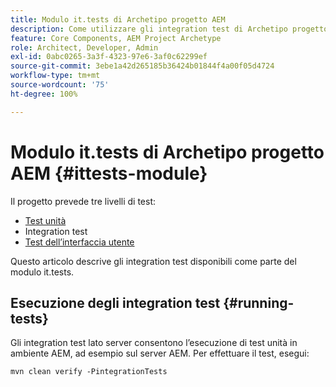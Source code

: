 ```yaml
---
title: Modulo it.tests di Archetipo progetto AEM
description: Come utilizzare gli integration test di Archetipo progetto AEM
feature: Core Components, AEM Project Archetype
role: Architect, Developer, Admin
exl-id: 0abc0265-3a3f-4323-97e6-3af0c62299ef
source-git-commit: 3ebe1a42d265185b36424b01844f4a00f05d4724
workflow-type: tm+mt
source-wordcount: '75'
ht-degree: 100%

---
```


# Modulo it.tests di Archetipo progetto AEM {#ittests-module}

Il progetto prevede tre livelli di test:

* [Test unità](core.md#unit-tests)
* Integration test
* [Test dell’interfaccia utente](uitests.md)

Questo articolo descrive gli integration test disponibili come parte del modulo it.tests.

## Esecuzione degli integration test {#running-tests}

Gli integration test lato server consentono l’esecuzione di test unità in ambiente AEM, ad esempio sul server AEM. Per effettuare il test, esegui:

```
mvn clean verify -PintegrationTests
```
